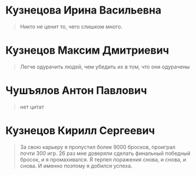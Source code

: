 # Кузнецова Ирина Васильевна 
> Никто не ценит то, чего слишком много.
# Кузнецов Максим Дмитриевич
> Легче одурачить людей, чем убедить их в том, что они одурачены
# Чушъялов Антон Павлович
> нет цитат
#  Кузнецов Кирилл Сергеевич #
>За свою карьеру я пропустил более 9000 бросков, проиграл почти 300 игр. 
>26 раз мне доверяли сделать финальный победный бросок, и я промахивался. 
>Я терпел поражения снова, и снова, и снова. И именно поэтому я добился успеха.

